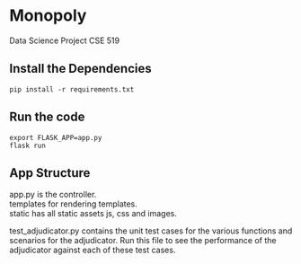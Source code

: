 # Monopoly

Data Science Project CSE 519

## Install the Dependencies

```
pip install -r requirements.txt
```

## Run the code

```
export FLASK_APP=app.py
flask run
```

## App Structure

app.py is the controller.  
templates for rendering templates.  
static has all static assets js, css and images.

test_adjudicator.py contains the unit test cases for the various functions and scenarios for the adjudicator.
Run this file to see the performance of the adjudicator against each of these test cases.
